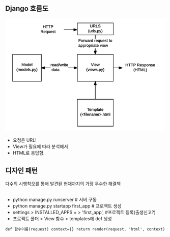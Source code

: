 ## Django 흐름도
![Django 흐름도](image.png)
* 요청은 URL!
* View가 필요에 따라 분석해서
* HTML로 응답함.

## 디자인 패턴
다수의 시행착오를 통해 발견된 현재까지의 가장 우수한 해결책

##
* python manage.py runserver # 서버 구동
* python manage.py startapp first_app # 프로젝트 생성
* settings > INSTALLED_APPS = > 'first_app', #프로젝트 등록(출생신고?)
* 프로젝트 폴더 > View 함수 > templates에 def 생성
```
def 함수이름(request) context={} return render(request, 'html', context) 
```
